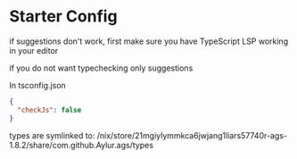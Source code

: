 
# Starter Config

if suggestions don't work, first make sure
you have TypeScript LSP working in your editor

if you do not want typechecking only suggestions

In tsconfig.json
```json
{
  "checkJs": false
}
```

types are symlinked to:
/nix/store/21mgiylymmkca6jwjang1liars57740r-ags-1.8.2/share/com.github.Aylur.ags/types
